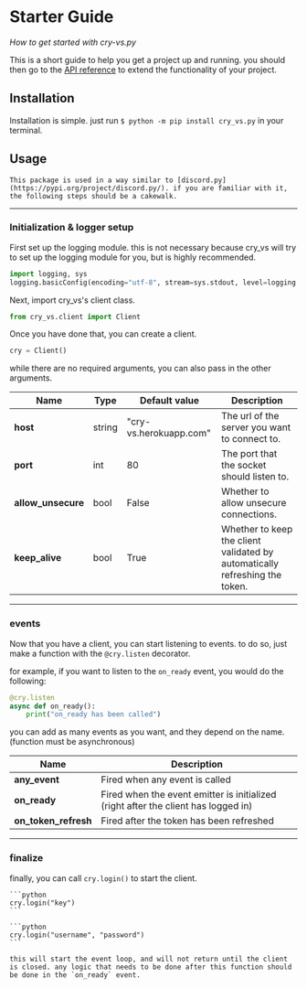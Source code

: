 # Starter Guide
*How to get started with cry-vs.py*

This is a short guide to help you get a project up and running.
you should then go to the [API reference](/reference.md) to extend the functionality of your project.

## Installation
Installation is simple. just run `$ python -m pip install cry_vs.py` in your terminal.

## Usage
```{note} 
This package is used in a way similar to [discord.py](https://pypi.org/project/discord.py/). if you are familiar with it, the following steps should be a cakewalk.
```

---
### Initialization & logger setup
First set up the logging module. this is not necessary because cry_vs will try to set up the logging module for you, but is highly recommended.
```python
import logging, sys
logging.basicConfig(encoding="utf-8", stream=sys.stdout, level=logging.INFO)
```

Next, import cry_vs's client class.

```python
from cry_vs.client import Client
```

Once you have done that, you can create a client.

```python
cry = Client()
```

while there are no required arguments, you can also pass in the other arguments.

| **Name**           | **Type** | **Default value**      | **Description**                                                             |
|--------------------|----------|------------------------|-----------------------------------------------------------------------------|
| **host**           | string   | "cry-vs.herokuapp.com" | The url of the server you want to connect to.                               |
| **port**           | int      | 80                     | The port that the socket should listen to.                                  |
| **allow_unsecure** | bool     | False                  | Whether to allow unsecure connections.                                      |
| **keep_alive**     | bool     | True                   | Whether to keep the client validated by automatically refreshing the token. |


---
### events
Now that you have a client, you can start listening to events. to do so, just make a function with the `@cry.listen` decorator.

for example, if you want to listen to the `on_ready` event, you would do the following:
```python
@cry.listen
async def on_ready():
    print("on_ready has been called")
```

you can add as many events as you want, and they depend on the name. (function must be asynchronous)

| **Name**             | **Description**                                                                    |
|----------------------|------------------------------------------------------------------------------------|
| **any_event**        | Fired when any event is called                                                     |                                                                                    |
| **on_ready**         | Fired when the event emitter is initialized (right after the client has logged in) |
| **on_token_refresh** | Fired after the token has been refreshed                                           |

---
### finalize
finally, you can call `cry.login()` to start the client.

````{tabbed} API Key
```python
cry.login("key")
```
````

````{tabbed} Username and Password
```python
cry.login("username", "password")
```
````
```{warning}
this will start the event loop, and will not return until the client is closed. any logic that needs to be done after this function should be done in the `on_ready` event.
```


<!-- footer gets added here for pypi version in setup.py-->